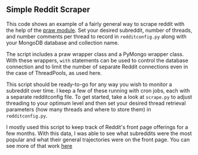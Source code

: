 

## Simple Reddit Scraper

This code shows an example of a fairly general way to scrape reddit with the help of the [praw module](https://praw.readthedocs.org/en/stable/). Set your desired subreddit, number of threads, and number comments per thread to record in `redditconfig.py` along with your MongoDB database and collection name. 

The script includes a praw wrapper class and a PyMongo wrapper class. With these wrappers, `with` statements can be used to control the database connection and to limit the number of separate Reddit connections even in the case of ThreadPools, as used here. 

This script should be ready-to-go for any way you wish to monitor a subreddit over time. I keep a few of these running with cron jobs, each with a separate redditconfig file. To get started, take a look at `scrape.py` to adjust threading to your optimum level and then set your desired thread retrieval parameters (how many threads and where to store them) in `redditconfig.py`.

I mostly used this script to keep track of Reddit's front page offerings for a few months. With this data, I was able to see what subreddits were the most popular and what their general trajectories were on the front page. You can see more of that work [here](https://github.com/sunnysideprodcorp/PlottingNonRectangularData)

